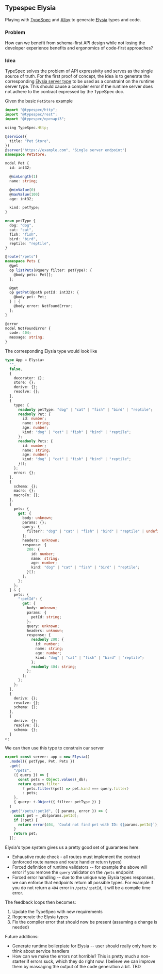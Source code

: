 ## Typespec Elysia

Playing with [TypeSpec](https://typespec.io/) and [Alloy](https://github.com/alloy-framework/alloy) to generate [Elysia](https://elysiajs.com/) types and code.

### Problem

How can we benefit from schema-first API design while not losing the developer experience benefits and ergonomics of code-first approaches?

### Idea

TypeSpec solves the problem of API expressivity and serves as the single source of truth. For the first proof of concept, the idea is to generate the corresponding [Elysia server type](https://github.com/elysiajs/elysia/blob/dc1f0592504f8246193a98db7963240e36b6e675/src/index.ts#L147) to be used as a constraint on the runtime server type. This should cause a compiler 
error if the runtime server does not adhere to the contract expressed by the TypeSpec doc. 

Given the basic `PetStore` example
```typescript
import "@typespec/http";
import "@typespec/rest";
import "@typespec/openapi3";

using TypeSpec.Http;

@service({
  title: "Pet Store",
})
@server("https://example.com", "Single server endpoint")
namespace PetStore;

model Pet {
  id: int32;

  @minLength(1)
  name: string;

  @minValue(0)
  @maxValue(100)
  age: int32;

  kind: petType;
}

enum petType {
  dog: "dog",
  cat: "cat",
  fish: "fish",
  bird: "bird",
  reptile: "reptile",
}

@route("/pets")
namespace Pets {
  @get
  op listPets(@query filter: petType): {
    @body pets: Pet[];
  };

  @get
  op getPet(@path petId: int32): {
    @body pet: Pet;
  } | {
    @body error: NotFoundError;
  };
}

@error
model NotFoundError {
  code: 404;
  message: string;
}
```

The corresponding Elysia type would look like

```typescript
type App = Elysia<
  "",
  false,
  {
    decorator: {};
    store: {};
    derive: {};
    resolve: {};
  },
  {
    type: {
      readonly petType: "dog" | "cat" | "fish" | "bird" | "reptile";
      readonly Pet: {
        id: number;
        name: string;
        age: number;
        kind: "dog" | "cat" | "fish" | "bird" | "reptile";
      };
      readonly Pets: {
        id: number;
        name: string;
        age: number;
        kind: "dog" | "cat" | "fish" | "bird" | "reptile";
      }[];
    };
    error: {};
  },
  {
    schema: {};
    macro: {};
    macroFn: {};
  },
  {
    pets: {
      get: {
        body: unknown;
        params: {};
        query: {
          filter?: "dog" | "cat" | "fish" | "bird" | "reptile" | undefined;
        };
        headers: unknown;
        response: {
          200: {
            id: number;
            name: string;
            age: number;
            kind: "dog" | "cat" | "fish" | "bird" | "reptile";
          }[];
        };
      };
    };
  } & {
    pets: {
      ":petId": {
        get: {
          body: unknown;
          params: {
            petId: string;
          };
          query: unknown;
          headers: unknown;
          response: {
            readonly 200: {
              id: number;
              name: string;
              age: number;
              kind: "dog" | "cat" | "fish" | "bird" | "reptile";
            };
            readonly 404: string;
          };
        };
      };
    };
  },
  {
    derive: {};
    resolve: {};
    schema: {};
  },
  {
    derive: {};
    resolve: {};
    schema: {};
  }
>;
```

We can then use this type to constrain our server

```typescript
export const server: app = new Elysia()
  .model({ petType, Pet, Pets })
  .get(
    "/pets",
    ({ query }) => {
      const pets = Object.values(_db);
      return query.filter
        ? pets.filter((pet) => pet.kind === query.filter)
        : pets;
    },
    { query: t.Object({ filter: petType }) }
  )
  .get("/pets/:petId", ({ params, error }) => {
    const pet = _db[params.petId];
    if (!pet) {
      return error(404, `Could not find pet with ID: ${params.petId}`);
    }
    return pet;
  });
```

Elysia's type system gives us a pretty good set of guarantees here:
* Exhaustive route check - all routes must implement the contract (enforced route names and route handler return types)
* Forced definition of runtime validators -- for example the above will error if you remove the `query` validator on the `/pets` endpoint
* Forced error handling -- due to the unique way Elysia types responses, we can enforce that endpoints return all possible types. For example if you do not return a `404` error in `/pets/:petId`, it will be a compile time error.

The feedback loops then becomes:
1. Update the TypeSpec with new requirements
2. Regenerate the Elysia types
3. Fix the compiler error that should now be present (assuming a change is needed)

Future additions:
* Generate runtime boilerplate for Elysia -- user should really only have to think about service handlers
* How can we make the errors not horrible? This is pretty much a non-starter if errors suck, which they do right now. I believe we can improve them by massaging the output of the code generation a bit. TBD



